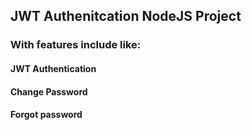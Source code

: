 ## JWT Authenitcation NodeJS Project
### With features include like: 
#### JWT Authentication
#### Change Password
#### Forgot password